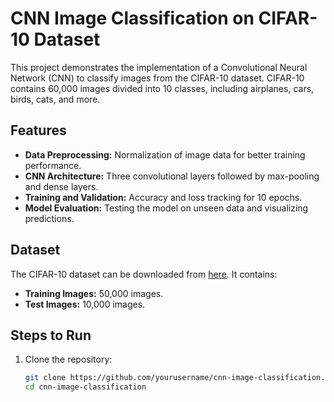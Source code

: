 
# CNN Image Classification on CIFAR-10 Dataset

This project demonstrates the implementation of a Convolutional Neural Network (CNN) to classify images from the CIFAR-10 dataset. CIFAR-10 contains 60,000 images divided into 10 classes, including airplanes, cars, birds, cats, and more.

## Features
- **Data Preprocessing:** Normalization of image data for better training performance.
- **CNN Architecture:** Three convolutional layers followed by max-pooling and dense layers.
- **Training and Validation:** Accuracy and loss tracking for 10 epochs.
- **Model Evaluation:** Testing the model on unseen data and visualizing predictions.

## Dataset
The CIFAR-10 dataset can be downloaded from [here](https://www.cs.toronto.edu/~kriz/cifar.html). It contains:
- **Training Images:** 50,000 images.
- **Test Images:** 10,000 images.

## Steps to Run
1. Clone the repository:
   ```bash
   git clone https://github.com/yourusername/cnn-image-classification.git
   cd cnn-image-classification
